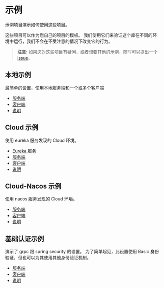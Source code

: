 # 示例

示例项目演示如何使用这些项目。

这些项目可以作为您自己的项目的模板。 我们使用它们来验证这个库在不同的环境中运行，我们不会在不受注意的情况下改变它的行为。

> **注意:** 如果您对这些项目有疑问，或者想要其他的示例，随时可以提出一个 [issue](https://github.com/yidongnan/grpc-spring-boot-starter/issues)。

## 本地示例

最简单的设置，使用本地服务端和一个或多个客户端

- [服务端](https://github.com/yidongnan/grpc-spring-boot-starter/tree/master/examples/local-grpc-server)
- [客户端](https://github.com/yidongnan/grpc-spring-boot-starter/tree/master/examples/local-grpc-client)
- [说明](https://github.com/yidongnan/grpc-spring-boot-starter/tree/master/examples#local-mode)

## Cloud 示例

使用 eureka 服务发现的 Cloud 环境。

- [Eureka 服务](https://github.com/yidongnan/grpc-spring-boot-starter/tree/master/examples/cloud-eureka-server)
- [服务端](https://github.com/yidongnan/grpc-spring-boot-starter/tree/master/examples/cloud-grpc-server)
- [客户端](https://github.com/yidongnan/grpc-spring-boot-starter/tree/master/examples/cloud-grpc-client)
- [说明](https://github.com/yidongnan/grpc-spring-boot-starter/tree/master/examples#cloud-mode)

## Cloud-Nacos 示例

使用 nacos 服务发现的 Cloud 环境。

- [服务端](https://github.com/yidongnan/grpc-spring-boot-starter/tree/master/examples/cloud-grpc-server-nacos)
- [客户端](https://github.com/yidongnan/grpc-spring-boot-starter/tree/master/examples/cloud-grpc-client-nacos)
- [说明](https://github.com/yidongnan/grpc-spring-boot-starter/tree/master/examples#cloud-mode)

## 基础认证示例

演示了 grpc 跟 spring security 的设置。 为了简单起见，此设置使用 Basic 身份验证，但也可以为其使用其他身份验证机制。

- [服务端](https://github.com/yidongnan/grpc-spring-boot-starter/tree/master/examples/security-grpc-server)
- [客户端](https://github.com/yidongnan/grpc-spring-boot-starter/tree/master/examples/security-grpc-client)
- [说明](https://github.com/yidongnan/grpc-spring-boot-starter/tree/master/examples#with-basic-auth-security)
